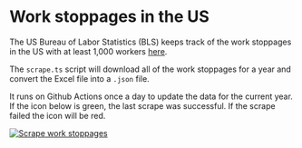 # Work stoppages in the US

The US Bureau of Labor Statistics (BLS) keeps track of the work stoppages in the US with at least 1,000 workers [here](https://www.bls.gov/wsp/data/tables/).

The `scrape.ts` script will download all of the work stoppages for a year and convert the Excel file into a `.json` file.

It runs on Github Actions once a day to update the data for the current year. If the icon below is green, the last scrape was successful. If the scrape failed the icon will be red.

[![Scrape work stoppages](https://github.com/jeremiak/us-work-stoppages/actions/workflows/scrape.yml/badge.svg)](https://github.com/jeremiak/us-work-stoppages/actions/workflows/scrape.yml)
